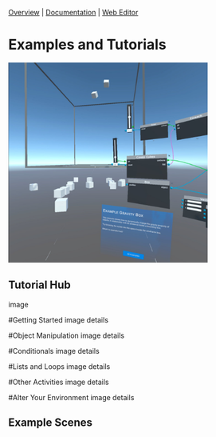[Overview](README.md) | [Documentation](documentation.md) | [Web Editor](http://app.embodiedcode.net/users/login)

# Examples and Tutorials

<img src="images/gravbox01.jpg" width=400>

## Tutorial Hub
image

#Getting Started
image
details

#Object Manipulation
image
details

#Conditionals
image
details

#Lists and Loops
image
details

#Other Activities
image 
details

#Alter Your Environment
image
details


## Example Scenes
